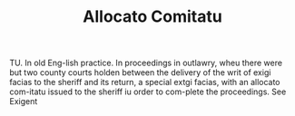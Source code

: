 ---
title: Allocato Comitatu
letter: A
permalink: "/definitions/bld-allocato-comitatu.html"
body: TU. In old Eng-lish practice. In proceedings in outlawry, wheu there were but
  two county courts holden between the delivery of the writ of exigi facias to the
  sheriff and its return, a special extgi facias, with an allocato com-itatu issued
  to the sheriff iu order to com-plete the proceedings. See Exigent
published_at: '2018-07-07'
source: Black's Law Dictionary 2nd Ed (1910)
layout: post
---